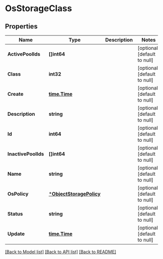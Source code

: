 # OsStorageClass

## Properties
Name | Type | Description | Notes
------------ | ------------- | ------------- | -------------
**ActivePoolIds** | **[]int64** |  | [optional] [default to null]
**Class** | **int32** |  | [optional] [default to null]
**Create** | [**time.Time**](time.Time.md) |  | [optional] [default to null]
**Description** | **string** |  | [optional] [default to null]
**Id** | **int64** |  | [optional] [default to null]
**InactivePoolIds** | **[]int64** |  | [optional] [default to null]
**Name** | **string** |  | [optional] [default to null]
**OsPolicy** | [***ObjectStoragePolicy**](ObjectStoragePolicy.md) |  | [optional] [default to null]
**Status** | **string** |  | [optional] [default to null]
**Update** | [**time.Time**](time.Time.md) |  | [optional] [default to null]

[[Back to Model list]](../README.md#documentation-for-models) [[Back to API list]](../README.md#documentation-for-api-endpoints) [[Back to README]](../README.md)


